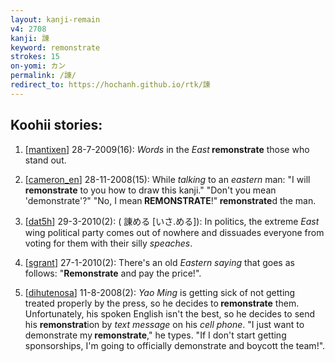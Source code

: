 ```yaml
---
layout: kanji-remain
v4: 2708
kanji: 諌
keyword: remonstrate
strokes: 15
on-yomi: カン
permalink: /諌/
redirect_to: https://hochanh.github.io/rtk/諌
---
```


## Koohii stories: 

1) [<a href="http://kanji.koohii.com/profile/mantixen">mantixen</a>] 28-7-2009(16): <em>Words</em> in the <em>East</em><strong> remonstrate</strong> those who stand out.

2) [<a href="http://kanji.koohii.com/profile/cameron_en">cameron_en</a>] 28-11-2008(15): While <em>talking</em> to an <em>eastern</em> man: &quot;I will<strong> remonstrate</strong> to you how to draw this kanji.&quot; &quot;Don&#039;t you mean &#039;demonstrate&#039;?&quot; &quot;No, I mean<strong> REMONSTRATE</strong>!&quot;<strong> remonstrate</strong>d the man.

3) [<a href="http://kanji.koohii.com/profile/dat5h">dat5h</a>] 29-3-2010(2): ( 諌める [いさ.める]): In politics, the extreme <em>East</em> wing political party comes out of nowhere and dissuades everyone from voting for them with their silly <em>speaches</em>.

4) [<a href="http://kanji.koohii.com/profile/sgrant">sgrant</a>] 27-1-2010(2): There&#039;s an old <em>Eastern saying</em> that goes as follows: &quot;<strong>Remonstrate</strong> and pay the price!&quot;.

5) [<a href="http://kanji.koohii.com/profile/dihutenosa">dihutenosa</a>] 11-8-2008(2): <em>Yao Ming</em> is getting sick of not getting treated properly by the press, so he decides to<strong> remonstrate</strong> them. Unfortunately, his spoken English isn&#039;t the best, so he decides to send his <strong>remonstrat</strong>ion by <em>text message</em> on his <em>cell phone</em>. &quot;I just want to demonstrate my<strong> remonstrate</strong>,&quot; he types. &quot;If I don&#039;t start getting sponsorships, I&#039;m going to officially demonstrate and boycott the team!&quot;.

